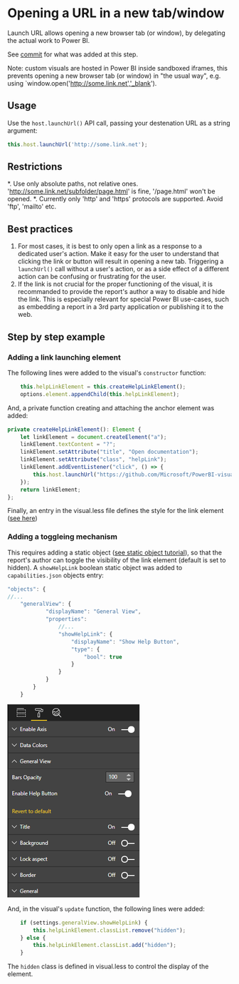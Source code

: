 # Opening a URL in a new tab/window
Launch URL allows opening a new browser tab (or window), by delegating the actual work to Power BI.

See [commit](https://github.com/Microsoft/PowerBI-visuals-sampleBarChart/commit/2ecc5cf74b9bc6fbf5c03f84c3ab24841b489d4e) for what was added at this step.
 
Note: custom visuals are hosted in Power BI inside sandboxed iframes, this prevents opening a new browser tab (or window) in "the usual way", e.g. using `window.open('http://some.link.net','_blank').

## Usage
Use the `host.launchUrl()` API call, passing your destenation URL as a string argument:

```typescript
this.host.launchUrl('http://some.link.net');
```

## Restrictions
 *. Use only absolute paths, not relative ones. 'http://some.link.net/subfolder/page.html' is fine, '/page.html' won't be opened.
 *. Currently only 'http' and 'https' protocols are supported. Avoid 'ftp', 'mailto' etc.

## Best practices
1. For most cases, it is best to only open a link as a response to a dedicated user's action. Make it easy for the user to understand that clicking the link or button will result in opening a new tab. Triggering a `launchUrl()` call without a user's action, or as a side effect of a different action can be confusing or frustrating for the user.
2. If the link is not crucial for the proper functioning of the visual, it is recommanded to provide the report's author a way to disable and hide the link. This is especially relevant for special Power BI use-cases, such as embedding a report in a 3rd party application or publishing it to the web.

## Step by step example
### Adding a link launching element
The following lines were added to the visual's `constructor` function:
```typescript
    this.helpLinkElement = this.createHelpLinkElement();
    options.element.appendChild(this.helpLinkElement);
```
And, a private function creating and attaching the anchor element was added:
```typescript
private createHelpLinkElement(): Element {
    let linkElement = document.createElement("a");
    linkElement.textContent = "?";
    linkElement.setAttribute("title", "Open documentation");
    linkElement.setAttribute("class", "helpLink");
    linkElement.addEventListener("click", () => {
        this.host.launchUrl("https://github.com/Microsoft/PowerBI-visuals/blob/master/Readme.md#developing-your-first-powerbi-visual");
    });
    return linkElement;
};
```
Finally, an entry in the visual.less file defines the style for the link element ([see here](https://github.com/Microsoft/PowerBI-visuals-sampleBarChart/commit/2ecc5cf74b9bc6fbf5c03f84c3ab24841b489d4e#diff-96b5545ad582c6d540c60ebff2c9f806))

### Adding a toggleing mechanism
This requires adding a static object ([see static object tutorial](https://github.com/Microsoft/PowerBI-visuals-sampleBarChart/blob/master/Tutorial/StaticObjects.md)), so that the report's author can toggle the visibility of the link element (default is set to hidden).
A `showHelpLink` boolean static object was added to `capabilities.json` objects entry:

```typescript
"objects": {
//...
    "generalView": {
            "displayName": "General View",
            "properties": 
                //...
                "showHelpLink": {
                    "displayName": "Show Help Button",
                    "type": { 
                        "bool": true 
                    }
                }
            }
        }
    }
```

![](images/launchURLtoggle.png)

And, in the visual's `update` function, the following lines were added:
```typescript
    if (settings.generalView.showHelpLink) {
        this.helpLinkElement.classList.remove("hidden");
    } else {
        this.helpLinkElement.classList.add("hidden");
    }
```
The `hidden` class is defined in visual.less to control the display of the element.